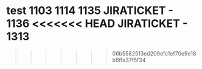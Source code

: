 test
1103
1114
1135
JIRATICKET - 1136
<<<<<<< HEAD
JIRATICKET - 1313
=======
>>>>>>> 06b5582513ed209efc1ef70e9e18b6ffa37f5f34
